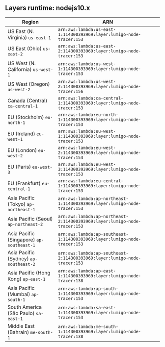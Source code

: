 Layers runtime: nodejs10.x
----
| Region | ARN |
| --- | --- |
|US East (N. Virginia)  `us-east-1`|`arn:aws:lambda:us-east-1:114300393969:layer:lumigo-node-tracer:153`|
|US East (Ohio)  `us-east-2`|`arn:aws:lambda:us-east-2:114300393969:layer:lumigo-node-tracer:153`|
|US West (N. California)  `us-west-1`|`arn:aws:lambda:us-west-1:114300393969:layer:lumigo-node-tracer:153`|
|US West (Oregon)  `us-west-2`|`arn:aws:lambda:us-west-2:114300393969:layer:lumigo-node-tracer:156`|
|Canada (Central)  `ca-central-1`|`arn:aws:lambda:ca-central-1:114300393969:layer:lumigo-node-tracer:153`|
|EU (Stockholm)  `eu-north-1`|`arn:aws:lambda:eu-north-1:114300393969:layer:lumigo-node-tracer:153`|
|EU (Ireland)  `eu-west-1`|`arn:aws:lambda:eu-west-1:114300393969:layer:lumigo-node-tracer:153`|
|EU (London)  `eu-west-2`|`arn:aws:lambda:eu-west-2:114300393969:layer:lumigo-node-tracer:153`|
|EU (Paris)  `eu-west-3`|`arn:aws:lambda:eu-west-3:114300393969:layer:lumigo-node-tracer:153`|
|EU (Frankfurt)  `eu-central-1`|`arn:aws:lambda:eu-central-1:114300393969:layer:lumigo-node-tracer:153`|
|Asia Pacific (Tokyo)  `ap-northeast-1`|`arn:aws:lambda:ap-northeast-1:114300393969:layer:lumigo-node-tracer:153`|
|Asia Pacific (Seoul)  `ap-northeast-2`|`arn:aws:lambda:ap-northeast-2:114300393969:layer:lumigo-node-tracer:153`|
|Asia Pacific (Singapore)  `ap-southeast-1`|`arn:aws:lambda:ap-southeast-1:114300393969:layer:lumigo-node-tracer:153`|
|Asia Pacific (Sydney)  `ap-southeast-2`|`arn:aws:lambda:ap-southeast-2:114300393969:layer:lumigo-node-tracer:153`|
|Asia Pacific (Hong Kong)  `ap-east-1`|`arn:aws:lambda:ap-east-1:114300393969:layer:lumigo-node-tracer:138`|
|Asia Pacific (Mumbai)  `ap-south-1`|`arn:aws:lambda:ap-south-1:114300393969:layer:lumigo-node-tracer:153`|
|South America (São Paulo)  `sa-east-1`|`arn:aws:lambda:sa-east-1:114300393969:layer:lumigo-node-tracer:153`|
|Middle East (Bahrain)  `me-south-1`|`arn:aws:lambda:me-south-1:114300393969:layer:lumigo-node-tracer:138`|
